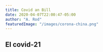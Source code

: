 ```yaml
---
title: Covid an Bill
date: 2020-04-07T22:00:47-05:00
author: "A. Rod"
featuredImage: "/images/corona-china.png"
---
```


## El covid-21
